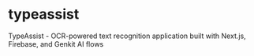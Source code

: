 # typeassist
TypeAssist - OCR-powered text recognition application built with Next.js, Firebase, and Genkit AI flows

